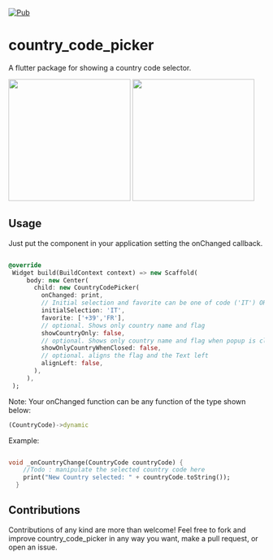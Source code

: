 [![Pub](https://img.shields.io/badge/Pub-1.2.3-orange.svg)](https://pub.dartlang.org/packages/country_code_picker)

# country_code_picker

A flutter package for showing a country code selector.

<img src="https://raw.githubusercontent.com/Salvatore-Giordano/CountryCodePicker/master/screenshots/screen1.png" width="240"/>
<img src="https://raw.githubusercontent.com/Salvatore-Giordano/CountryCodePicker/master/screenshots/screen2.png" width="240"/>

## Usage

Just put the component in your application setting the onChanged callback.

```dart

@override
 Widget build(BuildContext context) => new Scaffold(
     body: new Center(
       child: new CountryCodePicker(
         onChanged: print,
         // Initial selection and favorite can be one of code ('IT') OR dial_code('+39')
         initialSelection: 'IT',
         favorite: ['+39','FR'],
         // optional. Shows only country name and flag
         showCountryOnly: false,
         // optional. Shows only country name and flag when popup is closed.
         showOnlyCountryWhenClosed: false,
         // optional. aligns the flag and the Text left
         alignLeft: false,
       ),
     ),
 );

```

Note: Your onChanged function can be any function of the type shown below:

```dart
(CountryCode)->dynamic

```

Example:

```dart

void _onCountryChange(CountryCode countryCode) {
    //Todo : manipulate the selected country code here
    print("New Country selected: " + countryCode.toString());
  }

```

## Contributions

Contributions of any kind are more than welcome! Feel free to fork and improve country_code_picker in any way you want, make a pull request, or open an issue.
